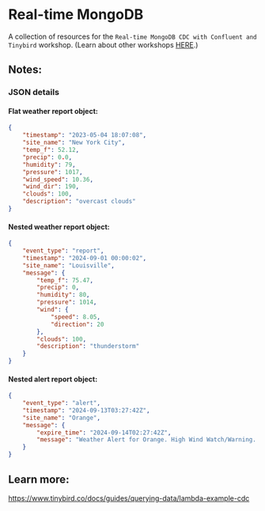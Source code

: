 
# Real-time MongoDB 

A collection of resources for the `Real-time MongoDB CDC with Confluent and Tinybird` workshop.  (Learn about other workshops [HERE](https://www.tinybird.co/docs/live).)



## Notes:

### JSON details

#### Flat weather report object:

```json
{
	"timestamp": "2023-05-04 18:07:08",
	"site_name": "New York City",
	"temp_f": 52.12,
	"precip": 0.0,
	"humidity": 79,
	"pressure": 1017,
	"wind_speed": 10.36,
	"wind_dir": 190,
	"clouds": 100,
	"description": "overcast clouds"
}

```

#### Nested weather report object:

```json
{
    "event_type": "report",
    "timestamp": "2024-09-01 00:00:02",
    "site_name": "Louisville",
    "message": {
        "temp_f": 75.47,
        "precip": 0,
        "humidity": 80,
        "pressure": 1014,
        "wind": {
            "speed": 8.05,
            "direction": 20
        },
        "clouds": 100,
        "description": "thunderstorm"
    }
}
```

#### Nested alert report object:

```json
{
    "event_type": "alert",
    "timestamp": "2024-09-13T03:27:42Z",
    "site_name": "Orange",
    "message": {
        "expire_time": "2024-09-14T02:27:42Z",
        "message": "Weather Alert for Orange. High Wind Watch/Warning. Expires at 2024-09-14T02:27:42Z."
    }
}
```




## Learn more: 
https://www.tinybird.co/docs/guides/querying-data/lambda-example-cdc
